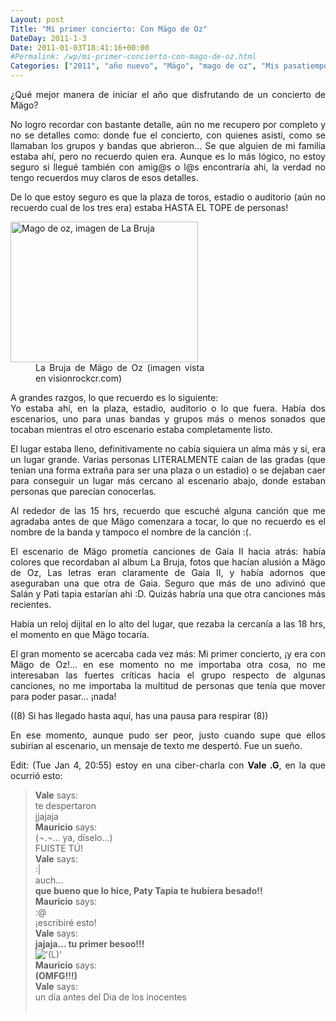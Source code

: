 ```yaml
---
Layout: post
Title: "Mi primer concierto: Con Mägo de Oz"
DateDay: 2011-1-3
Date: 2011-01-03T18:41:16+00:00
#Permalink: /wp/mi-primer-concierto-con-mago-de-oz.html
Categories: ["2011", "año nuevo", "Mägo", "mago de oz", "Mis pasatiempos", "Mis revoltosos pensamientos", "Música", "Sueños"]
---
```


<p style="text-align: justify;">¿Qué mejor manera de iniciar el año que disfrutando de un concierto de Mägo?</p>
<p style="text-align: justify;">No logro recordar con bastante detalle, aún no me recupero por completo y no se detalles como: donde fue el concierto, con quienes asistí, como se llamaban los grupos y bandas que abrieron&#8230; Se que alguien de mi familia estaba ahí, pero no recuerdo quien era. Aunque es lo más lógico, no estoy seguro si llegué también con amig@s o l@s encontraría ahi, la verdad no tengo recuerdos muy claros de esos detalles.</p>
<p style="text-align: justify;">De lo que estoy seguro es que la plaza de toros, estadio o auditorio (aún no recuerdo cual de los tres era) estaba HASTA EL TOPE de personas!</p>
<p style="text-align: justify;">
<div class="mceTemp mceIEcenter" style="text-align: justify;">
<dl id="attachment_547" class="wp-caption aligncenter" style="width: 310px;">
<dt class="wp-caption-dt"><a href="http://blog.mautematico.com/"><img class="size-medium wp-image-547" title="Mägo-de-Oz" src="http://blog.mautematico.com/wp-content/uploads/2011/01/Mägo-de-Oz-300x225.jpg" alt="Mago de oz, imagen de La Bruja" width="300" height="225" /></a></dt>
<dd class="wp-caption-dd">La Bruja de Mägo de Oz (imagen vista en visionrockcr.com)</dd>
</dl>
</div>
<p style="text-align: justify;">
<p style="text-align: justify;">A grandes razgos, lo que recuerdo es lo siguiente:<br />
Yo estaba ahí, en la plaza, estadio, auditorio o lo que fuera. Había dos escenarios, uno para unas bandas y grupos más o menos sonados que tocaban mientras el otro escenario estaba completamente listo.</p>
<p style="text-align: justify;">El lugar estaba lleno, definitivamente no cabía siquiera un alma más y sí, era un lugar grande. Varias personas LITERALMENTE caían de las gradas (que tenian una forma extraña para ser una plaza o un estadio) o se dejaban caer para conseguir un lugar más cercano al escenario abajo, donde estaban personas que parecían conocerlas.</p>
<p style="text-align: justify;">Al rededor de las 15 hrs, recuerdo que escuché alguna canción que me agradaba antes de que Mägo comenzara a tocar, lo que no recuerdo es el nombre de la banda y tampoco el nombre de la canción :(.</p>
<p style="text-align: justify;">El escenario de Mägo prometía canciones de Gaia II hacia atrás: había colores que recordaban al album La Bruja, fotos que hacían alusión a Mägo de Oz, Las letras eran claramente de Gaia II, y había adornos que aseguraban una que otra de Gaia. Seguro que más de uno adivinó que Salán y Pati tapia estarían ahi :D. Quizás habría una que otra canciones más recientes.</p>
<p style="text-align: justify;">Había un reloj dijital en lo alto del lugar, que rezaba la cercanía a las 18 hrs, el momento en que Mägo tocaría.</p>
<p style="text-align: justify;">El gran momento se acercaba cada vez más: Mi primer concierto, ¡y era con Mägo de Oz!&#8230; en ese momento no me importaba otra cosa, no me interesaban las fuertes críticas hacia el grupo respecto de algunas canciones, no me importaba la multitud de personas que tenía que mover para poder pasar&#8230; ¡nada!</p>
<p style="text-align: justify;">((8) Si has llegado hasta aquí, has una pausa para respirar (8))</p>
<p style="text-align: justify;">En ese momento, aunque pudo ser peor, justo cuando supe que ellos subirian al escenario, un mensaje de texto me despertó. Fue un sueño.</p>
<p style="text-align: justify;">Edit: (Tue Jan 4, 20:55) estoy en una ciber-charla con <strong>Vale .G</strong>, en la que ocurrió esto:</p>
<blockquote style="text-align: justify;"><p><strong>Vale</strong> says:<br />
te despertaron<br />
­jjajaja<br />
<strong>­Mauricio</strong> says:<br />
­(¬.¬&#8230; ya, díselo&#8230;)<br />
­FUISTE TÚ!<br />
<strong>Vale</strong> says:<br />
­:|<br />
­auch&#8230;<br />
<strong> ­que bueno que lo hice, Paty Tapia te hubiera besado!!</strong><br />
<strong>­Mauricio</strong> says:<br />
­:@<br />
­¡escribiré esto!<br />
<strong>Vale</strong> says:<br />
<strong> ­jajaja&#8230; tu primer besoo!!!</strong><br /> <img src=&#39;http://blog.mautematico.com/wp-content/plugins/smilies-themer/kopete+memes/love.png&#39; alt=&#39;(L)&#39; class=&#39;wp-smiley&#39; /> <br />
<strong>­Mauricio</strong> says:<br />
<strong> ­(OMFG!!!)</strong><br />
<strong>­Vale</strong> says:<br />
­un día antes del Dia de los inocentes<br />
­</p></blockquote>
